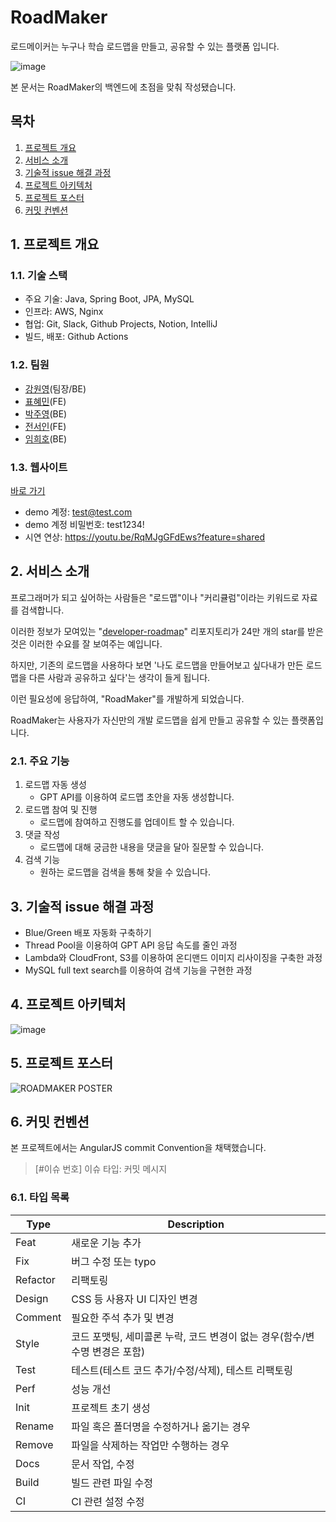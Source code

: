 # RoadMaker

로드메이커는 누구나 학습 로드맵을 만들고, 공유할 수 있는 플랫폼 입니다.

![image](https://github.com/road-maker/road-maker-spring/assets/60874549/9bcc467d-9963-48c1-9e61-afb6722c7bff)

본 문서는 RoadMaker의 백엔드에 초점을 맞춰 작성됐습니다.

## 목차
1. [프로젝트 개요](#overview)
2. [서비스 소개](#intro)
3. [기술적 issue 해결 과정](#issue)
4. [프로젝트 아키텍처](#frontend)
5. [프로젝트 포스터](#poster)
5. [커밋 컨벤션](#commit-convention)


<a id="overview"></a>
## 1. 프로젝트 개요

### 1.1. 기술 스택
- 주요 기술: Java, Spring Boot, JPA, MySQL
- 인프라: AWS, Nginx
- 협업: Git, Slack, Github Projects, Notion, IntelliJ
- 빌드, 배포: Github Actions

### 1.2. 팀원
- [강원영](https://github.com/onezerokakng)(팀장/BE)
- [표혜민](https://github.com/pyotato)(FE)
- [박주영](https://github.com/dearmysolitude)(BE)
- [전서인](https://github.com/Seo1n)(FE)
- [임희호](https://github.com/HH981010)(BE)

### 1.3. 웹사이트

[바로 가기](http://roadmaker.site)

- demo 계정: test@test.com
- demo 계정 비밀번호: test1234!
- 시연 연상: https://youtu.be/RqMJgGFdEws?feature=shared

<a id="intro"></a>
## 2. 서비스 소개

프로그래머가 되고 싶어하는 사람들은 "로드맵"이나 "커리큘럼"이라는 키워드로 자료를 검색합니다.

이러한 정보가 모여있는 "[developer-roadmap](https://github.com/kamranahmedse/developer-roadmap)" 리포지토리가 24만 개의 star를 받은 것은 이러한 수요를 잘 보여주는 예입니다.

하지만, 기존의 로드맵을 사용하다 보면 '나도 로드맵을 만들어보고 싶다내가 만든 로드맵을 다른 사람과 공유하고 싶다'는 생각이 들게 됩니다.

이런 필요성에 응답하여, "RoadMaker"를 개발하게 되었습니다.

RoadMaker는 사용자가 자신만의 개발 로드맵을 쉽게 만들고 공유할 수 있는 플랫폼입니다.

### 2.1. 주요 기능

1. 로드맵 자동 생성
   - GPT API를 이용하여 로드맵 초안을 자동 생성합니다.
2. 로드맵 참여 및 진행
   - 로드맵에 참여하고 진행도를 업데이트 할 수 있습니다.
3. 댓글 작성
   - 로드맵에 대해 궁금한 내용을 댓글을 달아 질문할 수 있습니다.
4. 검색 기능
   - 원하는 로드맵을 검색을 통해 찾을 수 있습니다.

<a id="issue"></a>
## 3. 기술적 issue 해결 과정

- Blue/Green 배포 자동화 구축하기
- Thread Pool을 이용하여 GPT API 응답 속도를 줄인 과정
- Lambda와 CloudFront, S3를 이용하여 온디맨드 이미지 리사이징을 구축한 과정
- MySQL full text search를 이용하여 검색 기능을 구현한 과정

<a id="architecture"></a>
## 4. 프로젝트 아키텍처

![image](https://github.com/road-maker/road-maker-spring/assets/60874549/3a0a5263-fe33-4df0-827e-504b50dffbcc) 

<a id="poster"></a>
## 5. 프로젝트 포스터

![ROADMAKER POSTER](https://github.com/road-maker/road-maker-spring/assets/60874549/03e43fc1-e4ed-46ed-8330-d74cd11ff934)

<a id="commit-convention"></a>
## 6. 커밋 컨벤션

본 프로젝트에서는 AngularJS commit Convention을 채택했습니다.

> [#이슈 번호] 이슈 타입: 커밋 메시지

### 6.1. 타입 목록

Type | Description
-- | --
Feat | 새로운 기능 추가
Fix | 버그 수정 또는 typo
Refactor | 리팩토링
Design | CSS 등 사용자 UI 디자인 변경
Comment | 필요한 주석 추가 및 변경
Style | 코드 포맷팅, 세미콜론 누락, 코드 변경이 없는 경우(함수/변수명 변경은 포함)
Test | 테스트(테스트 코드 추가/수정/삭제), 테스트 리팩토링
Perf | 성능 개선
Init | 프로젝트 초기 생성
Rename | 파일 혹은 폴더명을 수정하거나 옮기는 경우
Remove | 파일을 삭제하는 작업만 수행하는 경우
Docs | 문서 작업, 수정
Build | 빌드 관련 파일 수정
CI | CI 관련 설정 수정



